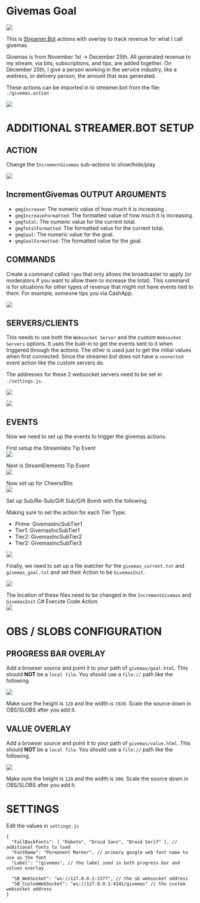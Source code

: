 # Givemas Goal

[![](https://i.imgur.com/jEj3vrPm.png)](https://i.imgur.com/9J0dYEw.mp4)

This is [Streamer.Bot](https://streamer.bot) actions with overlay to track revenue for what I call givemas.

Givemas is from November 1st -> December 25th. All generated revenue to my stream, via bits, subscriptions, and tips, are added together. On December 25th, I give a person working in the service industry, like a waitress, or delivery person, the amount that was generated. 

These actions can be imported in to streamer.bot from the file: `./givemas.action`

![](https://i.imgur.com/5oOcV8U.png)

# ADDITIONAL STREAMER.BOT SETUP

## ACTION


Change the `IncrementGivemas` sub-actions to show/hide/play

![](https://i.imgur.com/PsRIYEn.png)



## IncrementGivemas OUTPUT ARGUMENTS

- `gmgIncrease`: The numeric value of how much it is increasing .
- `gmgIncreaseFormatted`: The formatted value of how much it is increasing.
- `gmgTotal`: The numeric value for the current total.
- `gmgTotalFormatted`: The formatted value for the current total.
- `gmgGoal`: The numeric value for the goal.
- `gmgGoalFormatted`: The formatted value for the goal.


## COMMANDS

Create a command called `!gma` that only allows the broadcaster to apply (or moderators if you want to allow them to increase the total). This command is for situations for other types of revenue that might not have events tied to them. For example, someone tips you via CashApp.

![](https://i.imgur.com/OinXgQ0.png)

## SERVERS/CLIENTS

This needs to use both the `Websocket Server` and the custom `Websocket Servers` options. It uses the built-in to get the events sent to it when triggered through the actions. The other is used just to get the initial values when first connected. Since the streamer.bot does not have a `connected` event action like the custom servers do.

The addresses for these 2 websocket servers need to be set in `./settings.js`.

![](https://i.imgur.com/b3XTsOY.png)

![](https://i.imgur.com/HEF96Wt.png)

## EVENTS

Now we need to set up the events to trigger the givemas actions.

First setup the Streamlabs Tip Event  
![](https://i.imgur.com/i9LJOcn.png)

Next is StreamElements Tip Event  
![](https://i.imgur.com/jNfMSKP.png)

Now set up for Cheers/Bits  
![](https://i.imgur.com/7AOnQi6.png)

Set up Sub/Re-Sub/Gift Sub/Gift Bomb with the following. 

Making sure to set the action for each Tier Type:

- Prime: GivemasIncSubTier1
- Tier1: GivemasIncSubTier1
- Tier2: GivemasIncSubTier2
- Tier2: GivemasIncSubTier3

![](https://i.imgur.com/Ok3fpez.png)

Finally, we need to set up a file watcher for the `givemas_current.txt` and `givemas_goal.txt` and set their Action to be `GivemasInit`.

![](https://i.imgur.com/k67Qb93.png)

The location of these files need to be changed in the `IncrementGivemas` and `GivemasInit` C# Execute Code Action.  
![](https://i.imgur.com/4ZeyL9z.png)

# OBS / SLOBS CONFIGURATION

## PROGRESS BAR OVERLAY
Add a browser source and point it to your path of `givemas/goal.html`. This should **NOT** be a `local file`. You should use a `file://` path like the following.

![](https://i.imgur.com/D5Dge8f.png)  

Make sure the height is `128` and the width is `1920`. Scale the source down in OBS/SLOBS after you add it.

## VALUE OVERLAY
Add a browser source and point it to your path of `givemas/value.html`. This should **NOT** be a `local file`. You should use a `file://` path like the following.

![](https://i.imgur.com/Zshitg1.png)  


Make sure the height is `128` and the width is `300`. Scale the source down in OBS/SLOBS after you add it.


# SETTINGS

Edit the values in `settings.js`

```jsonc
{
  "FallBackFonts": [ "Roboto", "Droid Sans", "Droid Serif" ], // additional fonts to load
  "FontName": "Permanent Marker", // primary google web font name to use as the font
  "Label": "!givemas", // the label used in both progress bar and values overlay

  "SB_WebSocket": "ws://127.0.0.1:1377", // the sb websocket address
  "SB_CustomWebSocket": "ws://127.0.0.1:4141/givemas" // the custom websocket address
}

```